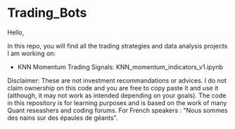 # Trading_Bots
Hello,

In this repo, you will find all the trading strategies and data analysis projects I am working on:
 - KNN Momentum Trading Signals: KNN_momentum_indicators_v1.ipynb

Disclaimer: These are not investment recommandations or advices. I do not claim ownership on this code and you are free to copy paste it and use it (although, it may not work as intended depending on your goals). The code in this repository is for learning purposes and is based on the work of many Quant reseashers and coding forums. For French speakers : "Nous sommes des nains sur des épaules de géants".

